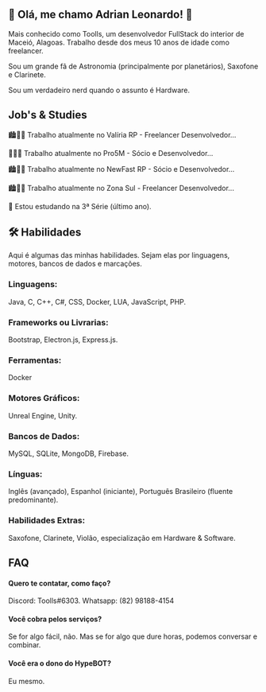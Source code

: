 
## 🚀 Olá, me chamo Adrian Leonardo! 👋
Mais conhecido como Toolls, um desenvolvedor FullStack do interior de Maceió, Alagoas.
Trabalho desde dos meus 10 anos de idade como freelancer.


Sou um grande fã de Astronomia (principalmente por planetários), Saxofone e Clarinete.

Sou um verdadeiro nerd quando o assunto é Hardware.
## Job's & Studies
🏙️👩‍💻 Trabalho atualmente no Valíria RP - Freelancer Desenvolvedor...

🤖👩‍💻 Trabalho atualmente no Pro5M - Sócio e Desenvolvedor...

🏙️👩‍💻 Trabalho atualmente no NewFast RP - Sócio e Desenvolvedor...

🏙️👩‍💻 Trabalho atualmente no Zona Sul - Freelancer Desenvolvedor...

🧠 Estou estudando na 3ª Série (último ano).
## 🛠 Habilidades
Aqui é algumas das minhas habilidades. Sejam elas por linguagens, motores, bancos de dados e marcações.
### Linguagens: 
Java, C, C++, C#, CSS, Docker, LUA, JavaScript, PHP.
### Frameworks ou Livrarias:
Bootstrap, Electron.js, Express.js.
### Ferramentas:
Docker
### Motores Gráficos:
Unreal Engine, Unity.
### Bancos de Dados:
MySQL, SQLite, MongoDB, Firebase.
### Línguas:
Inglês (avançado), Espanhol (iniciante), Português Brasileiro (fluente predominante).
### Habilidades Extras:
Saxofone, Clarinete, Violão, especialização em Hardware & Software.
## FAQ

#### Quero te contatar, como faço?

Discord: Toolls#6303.
Whatsapp: (82) 98188-4154

#### Você cobra pelos serviços?

Se for algo fácil, não. Mas se for algo que dure horas, podemos conversar e combinar.

#### Você era o dono do HypeBOT?

Eu mesmo.
